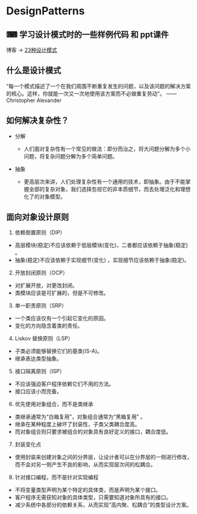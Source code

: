 # DesignPatterns
## ⌨ 学习设计模式时的一些样例代码 和 ppt课件
博客 → [23种设计模式](https://www.cnblogs.com/coderzjz/p/12688333.html)

## 什么是设计模式

“每一个模式描述了一个在我们周围不断重复发生的问题，以及该问题的解决方案的核心。这样，你就能一次又一次地使用该方案而不必做重复劳动”。
——Christopher Alexander

## 如何解决复杂性？

+ 分解

  + 人们面对复杂性有一个常见的做法：即分而治之，将大问题分解为多个小问题，将复杂问题分解为多个简单问题。

+ 抽象

  + 更高层次来讲，人们处理复杂性有一个通用的技术，即抽象。由于不能掌握全部的复杂对象，我们选择忽视它的非本质细节，而去处理泛化和理想化了的对象模型。

  

## 面向对象设计原则

1. 依赖倒置原则（DIP）

  + 高层模块(稳定)不应该依赖于低层模块(变化)，二者都应该依赖于抽象(稳定) 。
  + 抽象(稳定)不应该依赖于实现细节(变化) ，实现细节应该依赖于抽象(稳定)。

2. 开放封闭原则（OCP）

  + 对扩展开放，对更改封闭。
  + 类模块应该是可扩展的，但是不可修改。

3. 单一职责原则（SRP）

  + 一个类应该仅有一个引起它变化的原因。
  + 变化的方向隐含着类的责任。

4. Liskov 替换原则（LSP）

  + 子类必须能够替换它们的基类(IS-A)。
  + 继承表达类型抽象。

5. 接口隔离原则（ISP）

  + 不应该强迫客户程序依赖它们不用的方法。
  + 接口应该小而完备。

6. 优先使用对象组合，而不是类继承

  + 类继承通常为“白箱复用”，对象组合通常为“黑箱复用” 。
  + 继承在某种程度上破坏了封装性，子类父类耦合度高。
  + 而对象组合则只要求被组合的对象具有良好定义的接口，耦合度低。

7. 封装变化点

  + 使用封装来创建对象之间的分界层，让设计者可以在分界层的一侧进行修改，而不会对另一侧产生不良的影响，从而实现层次间的松耦合。

8. 针对接口编程，而不是针对实现编程

  + 不将变量类型声明为某个特定的具体类，而是声明为某个接口。
  + 客户程序无需获知对象的具体类型，只需要知道对象所具有的接口。
  + 减少系统中各部分的依赖关系，从而实现“高内聚、松耦合”的类型设计方案。
